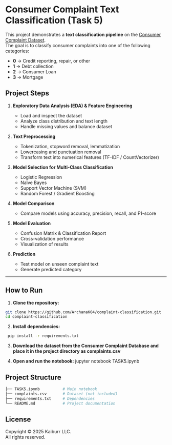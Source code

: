 # Consumer Complaint Text Classification (Task 5)

This project demonstrates a **text classification pipeline** on the [Consumer Complaint Dataset](https://catalog.data.gov/dataset/consumer-complaint-database).  
The goal is to classify consumer complaints into one of the following categories:

- **0** → Credit reporting, repair, or other  
- **1** → Debt collection  
- **2** → Consumer Loan  
- **3** → Mortgage  

## Project Steps
1. **Exploratory Data Analysis (EDA) & Feature Engineering**  
   - Load and inspect the dataset  
   - Analyze class distribution and text length  
   - Handle missing values and balance dataset  

2. **Text Preprocessing**  
   - Tokenization, stopword removal, lemmatization  
   - Lowercasing and punctuation removal  
   - Transform text into numerical features (TF-IDF / CountVectorizer)  

3. **Model Selection for Multi-Class Classification**  
   - Logistic Regression  
   - Naïve Bayes  
   - Support Vector Machine (SVM)  
   - Random Forest / Gradient Boosting  

4. **Model Comparison**  
   - Compare models using accuracy, precision, recall, and F1-score  

5. **Model Evaluation**  
   - Confusion Matrix & Classification Report  
   - Cross-validation performance  
   - Visualization of results  

6. **Prediction**  
   - Test model on unseen complaint text  
   - Generate predicted category  

---

## How to Run

1. **Clone the repository:**

```bash
git clone https://github.com/ArchanaK04/complaint-classification.git
cd complaint-classification

```
 2. **Install dependencies:**

 ```bash
  pip install -r requirements.txt
 ```

 3. **Download the dataset from the Consumer Complaint Database
 and place it in the project directory as complaints.csv**


 5. **Open and run the notebook:**
 jupyter notebook TASK5.ipynb


 ## Project Structure
 
 ```bash
 ├── TASK5.ipynb          # Main notebook
 ├── complaints.csv       # Dataset (not included)
 ├── requirements.txt     # Dependencies
 └── README.md            # Project documentation
 ```



## License

Copyright © 2025 Kaiburr LLC.  
All rights reserved.
